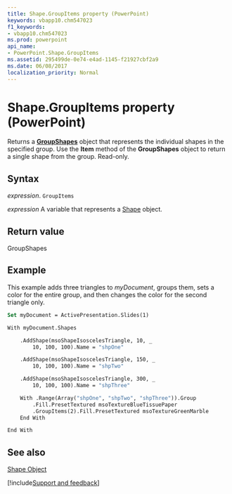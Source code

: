 ```yaml
---
title: Shape.GroupItems property (PowerPoint)
keywords: vbapp10.chm547023
f1_keywords:
- vbapp10.chm547023
ms.prod: powerpoint
api_name:
- PowerPoint.Shape.GroupItems
ms.assetid: 295499de-0e74-e4ad-1145-f21927cbf2a9
ms.date: 06/08/2017
localization_priority: Normal
---
```



# Shape.GroupItems property (PowerPoint)

Returns a  **[GroupShapes](PowerPoint.GroupShapes.md)** object that represents the individual shapes in the specified group. Use the **Item** method of the **GroupShapes** object to return a single shape from the group. Read-only.


## Syntax

_expression_. `GroupItems`

 _expression_ A variable that represents a [Shape](./PowerPoint.Shape.md) object.


## Return value

GroupShapes


## Example

This example adds three triangles to _myDocument_, groups them, sets a color for the entire group, and then changes the color for the second triangle only.


```vb
Set myDocument = ActivePresentation.Slides(1)

With myDocument.Shapes

    .AddShape(msoShapeIsoscelesTriangle, 10, _
        10, 100, 100).Name = "shpOne"

    .AddShape(msoShapeIsoscelesTriangle, 150, _
        10, 100, 100).Name = "shpTwo"

    .AddShape(msoShapeIsoscelesTriangle, 300, _
        10, 100, 100).Name = "shpThree"

    With .Range(Array("shpOne", "shpTwo", "shpThree")).Group
        .Fill.PresetTextured msoTextureBlueTissuePaper
        .GroupItems(2).Fill.PresetTextured msoTextureGreenMarble
    End With

End With
```


## See also


[Shape Object](PowerPoint.Shape.md)

[!include[Support and feedback](~/includes/feedback-boilerplate.md)]